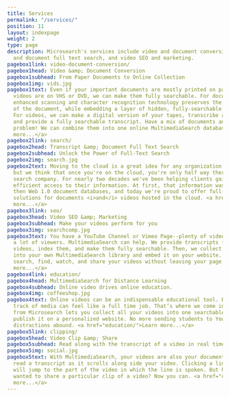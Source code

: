 ```yaml
---
title: Services
permalink: "/services/"
position: 11
layout: indexpage
weight: 2
type: page
description: Microsearch's services include video and document conversion, transcript
  and document full text search, and video SEO and marketing.
pagebox1link: video-document-conversion/
pagebox1head: Video &amp; Document Conversion
pagebox1subhead: From Paper Documents to Online Collection
pagebox1img: vids.jpg
pagebox1text: Even if your important documents are mostly printed on paper or your
  videos are on VHS or DVD, we can make them fully searchable. For documents, our
  enhanced scanning and character recognition technology preserves the original look
  of the document, while embedding a layer of hidden, fully-searchable text beneath.
  For videos, we can make a digital version of your tapes, transcribe any spoken text,
  and provide a fully searchable transcript. Have a mix of documents and videos? No
  problem! We can combine them into one online MultimediaSearch database. <a href="/services/video-document-conversion/">Learn
  more...</a>
pagebox2link: search/
pagebox2head: Transcript &amp; Document Full Text Search
pagebox2subhead: Unlock the Power of Full-Text Search
pagebox2img: search.jpg
pagebox2text: Moving to the cloud is a great idea for any organization of any size,
  but we think that once you're on the cloud, you're only half way there. We are a
  search company. For nearly two decades we've been helping clients gain faster, more
  efficient access to their information. At first, that information was on CD-ROMS,
  then Web 1.0 document databases, and today we're proud to offer full-text search
  solutions for documents <i>and</i> videos hosted in the cloud. <a href="/services/document-management-services-video-management-services">Learn
  more...</a>
pagebox3link: seo/
pagebox3head: Video SEO &amp; Marketing
pagebox3subhead: Make your videos perform for you
pagebox3img: searchcomp.jpg
pagebox3text: You have a YouTube Channel or Vimeo Page--plenty of videos, but not
  a lot of viewers. MultimediaSearch can help. We provide transcripts for all your
  videos, index them, and make them fully searchable. Then, we collect your videos
  into your own MultimediaSearch library and embed it on your website. Viewers can
  search, find, watch, and share your videos without leaving your page. <a href="/services/seo/">Learn
  more...</a>
pagebox4link: education/
pagebox4head: MultimediaSearch for Distance Learning
pagebox4subhead: Online video drives online education.
pagebox4img: coffeeshop.jpg
pagebox4text: Online videos can be an indispensable educational tool. But keeping
  track of media can feel like a full time job. That’s where we come in. VideoSearch
  from Microsearch lets you collect all your videos into one searchable library and
  publish it on a personalized website. No more sending students to YouTube, where
  distractions abound. <a href="education/">Learn more...</a>
pagebox5link: clipping/
pagebox5head: Video Clip &amp; Share
pagebox5subhead: Read along with the transcript of a video in real time.
pagebox5img: social.jpg
pagebox5text: With MultimediaSearch, your videos are also your documents. You can
  read a transcript as it scrolls along side your video. Clicking a line in the transcript
  will jump to the part of the video in which the line is spoken. But have you ever
  wanted to share a particular clip of a video? Now you can. <a href="clipping/">Learn
  more...</a>
---
```


